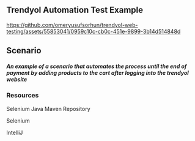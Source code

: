 ## Trendyol Automation Test Example 

https://github.com/omeryusufsorhun/trendyol-web-testing/assets/55853041/0959c10c-cb0c-451e-9899-3b14d514848d

## Scenario

##### An example of a scenario that automates the process until the end of payment by adding products to the cart after logging into the trendyol website


### Resources
Selenium Java Maven Repository

Selenium 

IntelliJ 


